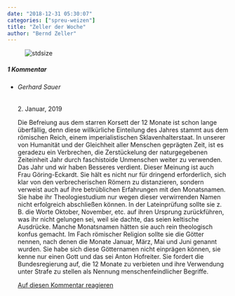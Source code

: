 ```yaml
---
date: "2018-12-31 05:30:07"
categories: ["spreu-weizen"]
title: "Zeller der Woche"
author: "Bernd Zeller"
---
```



<figure>
<img src="https://www.publicomag.com/wp-content/uploads/2018/12/Neujahr-im-Theater.jpg" alt=stdsize>
</figure>


<!--more-->
<h5 class="comments-h">
1 Kommentar </h5>
<ul class="commentlist">
<li class="comment even thread-even depth-1 clearfix" id="li-comment-7613">
<h6 class="author">Gerhard Sauer</h6> <span class="date">2. Januar, 2019</span>



Die Befreiung aus dem starren Korsett der 12 Monate ist schon lange überfällig, denn diese willkürliche Einteilung des Jahres stammt aus dem römischen Reich, einem imperialistischen Sklavenhalterstaat. In unserer von Humanität und der Gleichheit aller Menschen geprägten Zeit, ist es geradezu ein Verbrechen, die Zerstückelung der naturgegebenen Zeiteinheit Jahr durch faschistoide Unmenschen weiter zu verwenden. Das Jahr und wir haben Besseres verdient. Dieser Meinung ist auch Frau Göring-Eckardt. Sie hält es nicht nur für dringend erforderlich, sich klar von den verbrecherischen Römern zu distanzieren, sondern verweist auch auf ihre betrüblichen Erfahrungen mit den Monatsnamen. Sie habe ihr Theologiestudium nur wegen dieser verwirrenden Namen nicht erfolgreich abschließen können. In der Lateinprüfung sollte sie z. B. die Worte Oktober, November, etc. auf ihren Ursprung zurückführen, was ihr nicht gelungen sei, weil sie dachte, das seien keltische Ausdrücke. Manche Monatsnamen hätten sie auch rein theologisch konfus gemacht. Im Fach römischer Religion sollte sie die Götter nennen, nach denen die Monate Januar, März, Mai und Juni genannt wurden. Sie habe sich diese Götternamen nicht einprägen können, sie kenne nur einen Gott und das sei Anton Hofreiter. Sie fordert die Bundesregierung auf, die 12 Monate zu verbieten und ihre Verwendung unter Strafe zu stellen als Nennung menschenfeindlicher Begriffe.

<a rel="nofollow" class="comment-reply-link" href="#comment-7613" data-commentid="7613" data-postid="8054" data-belowelement="comment-7613" data-respondelement="respond" data-replyto="Antworte auf Gerhard Sauer" aria-label="Antworte auf Gerhard Sauer">Auf diesen Kommentar reagieren</a> 


</li>
</ul>

